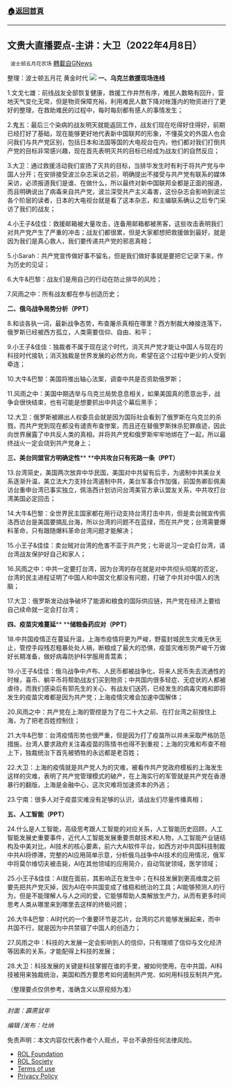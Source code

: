 ###  [:house:返回首頁](https://github.com/ourhimalayas/txt)
---


## 文贵大直播要点-主讲：大卫（2022年4月8日）
` 波士顿五月花农场` [轉載自GNews](https://gnews.org/zh-hans/2311665/)

整理：波士顿五月花 黄金时代
![](https://assets.gnews.org/wp-content/uploads/2022/04/20220403.jpg)
**一、乌克兰救援现场连线**

1.文戈七雄：前线战友全部恢复健康，救援工作井然有序，难民人数略有回升，营地天气变化无常，但是物资保障充裕，利用难民人数下降对帐篷内的物资进行了更好的整理，在救助难民的过程中，每时每刻都有感人的事情发生；

2.鬼五：最后三个染病的战友明天就能返回工作，战友们现在吃得好住得好，前期已经打好了基础，现在能够更好地代表新中国联邦的形象，不懂英文的外国人也会问我们与共产党区别，包括日本和法国等国的大电视台在内，他们都对我们打倒共产党的目标非常感兴趣，现在首先表明灭共的目标已经成为战友们的自然反应；

3.大卫：通过救援活动我们宣扬了灭共的目标，当排华发生时有利于将共产党与中国人分开；在安排接受波兰杂志采访之前，明确提出不接受与共产党有联系的媒体采访，必须报道我们是谁、在做什么，所以最终对新中国联邦全都是正面的报道，而且明确说出了病毒来自共产党，波兰深受共产主义毒害，这份杂志会影响到波兰各个阶层的读者，日本的大电视台就是看了这本杂志，和主编联系确认之后专门采访了我们的战友；

4.小王子&佳佳：救援邮箱被大量攻击，连备用邮箱都被黑客，这些攻击表明我们对共产党产生了严重的冲击；战友们都很累，但是大家都想把救援做到最好，就是因为我们是真心救人，我们要传递共产党的邪恶真相；

5.小Sarah：共产党宣传做好事不留名，但是我们做好事就是要把它记录下来，作为历史的见证；

6.大牛&巴黎：战友们是用自己的行动在防止排华的风险；

7.风雨之中：所有战友都在参与创造历史；

**二、俄乌战争局势分析（****PPT****）**

8.和谈各执一词，最新战争态势，布查屠杀真相在哪里？西方制裁大棒接连落下，俄罗斯已经被西方孤立，人类需要信仰、自由、和平；

9.小王子&佳佳：独裁者不属于现在这个时代，消灭共产党才能让中国人与现在的科技时代接轨；消灭独裁是世界发展的必然方向，希望在这个过程中更少的人受到牵连；

10.大牛&巴黎：美国将推出轴心法案，调查中共是否资助俄罗斯；

11.风雨之中：美国中期选举与乌克兰局势息息相关，如果美国真的愿意出手，战争会很快结束，也有可能是想要抓出中共这个幕后黑手；

12.大卫：俄罗斯被踢出人权委员会就是因为国际社会看到了俄罗斯在乌克兰的杀戮，而共产党到现在都没有谴责布查惨案，而且还在替俄罗斯抹杀犯罪痕迹，因此向世界展露了中共反人类的真相，并将共产党和俄罗斯牢牢地绑在了一起，所以最终战火一定会烧到共产党身上；

**三、美台同盟官方明确定性**** ****中共攻台只有死路一条（****PPT****）**

13.台湾简史，美国两次放弃中华民国，美国对中共留有后手，为遏制中共美台关系逐渐升温，美立法大力支持台湾遏制中共，美台军事合作加强，前国务卿彭佩奥访台重申台湾已事实独立，佩洛西计划访问台湾美官方承认盟友关系，中共攻打台湾美国必定回击；

14.大牛&巴黎：全世界民主国家都在用行动支持台湾打击中共，但是卖台贼宣传佩洛西访台是美国要搞乱台海，所以台湾的问题不在蓝绿，而在共产党；台湾需要爆料革命，只有跟随爆料革命台湾问题才能解决；

15.小王子&佳佳：卖台贼对台湾的危害不亚于共产党；七哥说习一定会打台湾，请台湾战友保护好自己和家人；

16.风雨之中：中共一定要打台湾，因为台湾的存在就是对中共彻头彻尾的否定，台湾的民主进程证明了中国人和中国文化都没有问题，打破了中共对中国人的洗脑；

17.大卫：俄罗斯发动战争破坏了能源和粮食的国际供应链，共产党在经济上要给自己续命就一定会打台湾；

**四、疫苗灾难蔓延**** ****储粮备药应对（****PPT****）**

18.中共国疫情正在蔓延升温，上海市疫情将更为严峻，野蛮封城民生灾难无休无止，管控手段残忍粗暴处处人祸，断粮成了最大的恐惧，疫苗灾难形势严峻千万做好长期准备，做好病毒防护科学服用青蒿素；

19.小王子&佳佳：俄乌战争中卢布、人民币都被战争化，将来人民币失去流通性的时候，喜币、躺平币将帮助战友们买到物资；中共国内很多轻症、无症状的人都被虐待，而我们感染后有郭先生的关心、有战友们送药，已经发生的病毒灾难和即将发生的疫苗灾难都是因为共产党；上海疫情灾难会加速中国解体；

20.风雨之中：共产党在上海的管控是为了在二十大之前、在打台湾之前按住上海，为了把老百姓控制住；

21.大牛&巴黎：台湾疫情形势也很严重，但是因为打了疫苗所以并未采取严格防范措施，台湾人要求政府关注毒疫苗的陈情书也得不到重视；上海的灾难和布查不相上下，独裁统治下首先被牺牲的永远都是老百姓；

22.大卫：上海的疫情就是共产党人为的灾难，被看作共产党政府模板的上海发生这样的灾难，表明了共产党管理模式的破产，在上海实行的军管就是共产党在香港暴行的翻版，上海是金融中心，这次灾难将加速资本的外逃；

23.宁南：很多人对于疫苗灾难没有足够的认识，请战友们尽量传播真相；

**五、人工智能（****PPT****）**

24.什么是人工智能，高级思考跟人工智能的对应关系，人工智能历史回顾，人工智能发展史重要事件，近代人工智能发展重要贡献技术和人物，人工智能产业链结构及中美对比，AI技术的核心要素，前六大AI软件平台，如西方对中共国科技制裁中共AI将停滞，完整的AI应用简单示意，分析俄乌战争中AI技术的应用情况，俄军中将莫尔维切夫被击毙，AI在其他领域的应用简介，自动驾驶领域，医学领域；

25.小王子&佳佳：AI就在面前，其影响正在发生中；在科技发展到更高维度之前要先把共产党灭掉，因为AI在中共国变成了维稳和统治的工具；AI能够预测人的行为，但是不能理解人与人之间的爱，它能够帮助人类解放生产力，从而有更多时间思考人类从哪里来到哪里去这样的终极问题；

26.大牛&巴黎：AI时代的一个重要环节是芯片，台湾的芯片能够发展起来，而中共国不行，就是因为中共禁锢了中国人的创造力；

27.风雨之中：科技的大发展一定会影响到人的信仰，只有理顺了信仰与文化经济等因素的关系，才能配得上科技的发展；

28.大卫：科技发展的关键是科技掌握在谁的手里，被如何使用，在中共国，AI科技被用来独裁统治，美国和西方要思考如何遏制共产党、如何用科技反制共产党。



（整理要点仅供参考，准确含义以原视频为准）

* * *

*封面：霹雳鼠年*

*编辑 /发布：吐纳*

 

免责声明：本文内容仅代表作者个人观点，平台不承担任何法律风险。

- [ROL Foundation](https://rolfoundation.org/)
- [ROL Society](https://rolsociety.org/)
- [Terms of use](https://gnews.org/terms-of-use-3/)
- [Privacy Policy](https://gnews.org/privacy-policy/)
